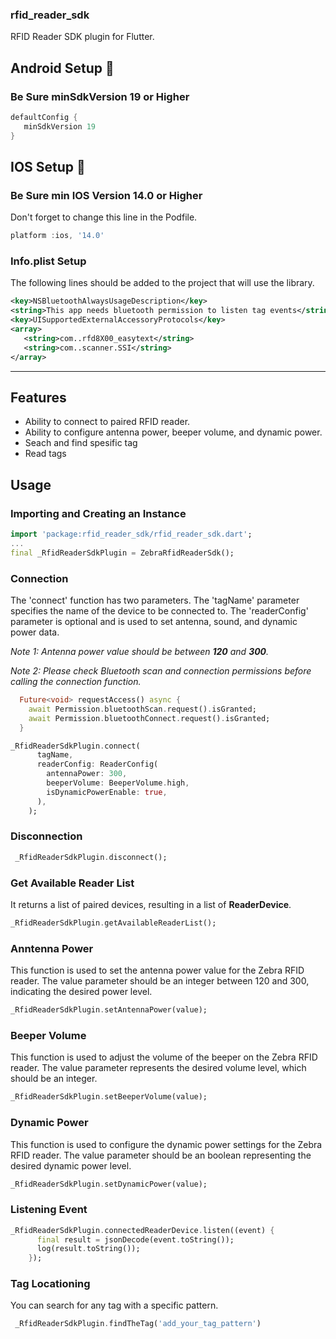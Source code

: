 ### rfid_reader_sdk

RFID Reader SDK plugin for Flutter.

[//]: # (<img src="https://github.com/yagmure15/rfid_reader_sdk/raw/main/site/_rfd8500.png" alt="Zebra RFID Reader SDK Logo" width="300">)


## Android Setup 🔧

### Be Sure minSdkVersion 19 or Higher
```dart
defaultConfig {
   minSdkVersion 19
}    
```
## IOS Setup 🔧
### Be Sure min IOS Version 14.0 or Higher

Don't forget to change this line in the Podfile.
```dart
platform :ios, '14.0'
```
### Info.plist Setup
The following lines should be added to the project that will use the library.

```xml
<key>NSBluetoothAlwaysUsageDescription</key>
<string>This app needs bluetooth permission to listen tag events</string>
<key>UISupportedExternalAccessoryProtocols</key>
<array>
   <string>com..rfd8X00_easytext</string>
   <string>com..scanner.SSI</string>
</array>
```


------------------------------------------------------------------------------------------------


## Features
- Ability to connect to paired RFID reader.
- Ability to configure antenna power, beeper volume, and dynamic power.
- Seach and find spesific tag
- Read tags

## Usage

### Importing and Creating an Instance
```dart
import 'package:rfid_reader_sdk/rfid_reader_sdk.dart';
...
final _RfidReaderSdkPlugin = ZebraRfidReaderSdk();
```

### Connection
The 'connect' function has two parameters. The 'tagName' parameter specifies the name of the device to be connected to. The 'readerConfig' parameter is optional and is used to set antenna, sound, and dynamic power data.

*Note 1: Antenna power value should be between **120** and **300**.*

*Note 2: Please check Bluetooth scan and connection permissions before calling the connection function.*


```dart
  Future<void> requestAccess() async {
    await Permission.bluetoothScan.request().isGranted;
    await Permission.bluetoothConnect.request().isGranted;
  }
```

```dart
_RfidReaderSdkPlugin.connect(
      tagName,
      readerConfig: ReaderConfig(
        antennaPower: 300,
        beeperVolume: BeeperVolume.high,
        isDynamicPowerEnable: true,
      ),
    );
```
### Disconnection
```dart
 _RfidReaderSdkPlugin.disconnect();
```
### Get Available Reader List
It returns a list of paired devices, resulting in a list of **ReaderDevice**.
```dart
_RfidReaderSdkPlugin.getAvailableReaderList();
```

### Anntenna Power
This function is used to set the antenna power value for the Zebra RFID reader. The value parameter should be an integer between 120 and 300, indicating the desired power level.
```dart
_RfidReaderSdkPlugin.setAntennaPower(value);
```

### Beeper Volume
This function is used to adjust the volume of the beeper on the Zebra RFID reader. The value parameter represents the desired volume level, which should be an integer.
```dart
_RfidReaderSdkPlugin.setBeeperVolume(value);
```

### Dynamic Power
This function is used to configure the dynamic power settings for the Zebra RFID reader. The value parameter should be an boolean representing the desired dynamic power level.
```dart
_RfidReaderSdkPlugin.setDynamicPower(value);
```

### Listening Event
```dart
_RfidReaderSdkPlugin.connectedReaderDevice.listen((event) {
      final result = jsonDecode(event.toString());
      log(result.toString());
    });
```


### Tag Locationing
You can search for any tag with a specific pattern.
```dart
 _RfidReaderSdkPlugin.findTheTag('add_your_tag_pattern')
```